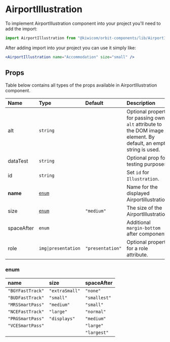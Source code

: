 # AirportIllustration

To implement AirportIllustration component into your project you'll need to add the import:

```jsx
import AirportIllustration from "@kiwicom/orbit-components/lib/AirportIllustration";
```

After adding import into your project you can use it simply like:

```jsx
<AirportIllustration name="Accommodation" size="small" />
```

## Props

Table below contains all types of the props available in AirportIllustration component.

| Name       | Type                | Default          | Description                                                                                                      |
| :--------- | :------------------ | :--------------- | :--------------------------------------------------------------------------------------------------------------- |
| alt        | `string`            |                  | Optional property for passing own `alt` attribute to the DOM image element. By default, an empty string is used. |
| dataTest   | `string`            |                  | Optional prop for testing purposes.                                                                              |
| id         | `string`            |                  | Set `id` for `Illustration`.                                                                                     |
| **name**   | [`enum`](#enum)     |                  | Name for the displayed Airportillustration.                                                                      |
| size       | [`enum`](#enum)     | `"medium"`       | The size of the AirportIllustration.                                                                             |
| spaceAfter | `enum`              |                  | Additional `margin-bottom` after component.                                                                      |
| role       | `img\|presentation` | `"presentation"` | Optional property for a role attribute.                                                                          |

### enum

| name             | size           | spaceAfter   |
| :--------------- | :------------- | :----------- |
| `"BGYFastTrack"` | `"extraSmall"` | `"none"`     |
| `"BUDFastTrack"` | `"small"`      | `"smallest"` |
| `"MRSSmartPass"` | `"medium"`     | `"small"`    |
| `"NCEFastTrack"` | `"large"`      | `"normal"`   |
| `"PRGSmartPass"` | `"displays"`   | `"medium"`   |
| `"VCESmartPass"` |                | `"large"`    |
|                  |                | `"largest"`  |
